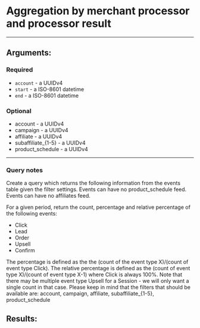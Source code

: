 # Aggregation by merchant processor and processor result

____

## Arguments:

### Required
* `account` - a UUIDv4
* `start` - a ISO-8601 datetime
* `end` - a ISO-8601 datetime

### Optional
* account - a UUIDv4
* campaign - a UUIDv4
* affiliate  - a UUIDv4
* subaffiliate_{1-5} - a UUIDv4
* product_schedule - a UUIDv4

---
### Query notes

Create a query which returns the following information from the events table given the filter settings.
Events can have no product_schedule feed.
Events can have no affiliates feed.

For a given period, return the count, percentage and relative percentage of the following events:

* Click
* Lead
* Order
* Upsell
* Confirm

The percentage is defined as the the (count of the event type X)/(count of event type Click).
The relative percentage is defined as the (count of event type X)/(count of event type X-1) where Click is always 100%.
Note that there may be multiple event type Upsell for a Session - we will only want a single count in that case.
Please keep in mind that the filters that should be available are:
account, campaign, affiliate, subaffiliate_{1-5}, product_schedule


## Results:
